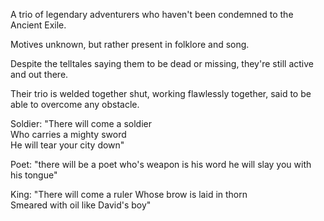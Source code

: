 ---
---

A trio of legendary adventurers who haven't been condemned to the Ancient Exile.

Motives unknown, but rather present in folklore and song.

Despite the telltales saying them to be dead or missing, they're still active and out there.

Their trio is welded together shut, working flawlessly together, said to be able to overcome any obstacle. 

Soldier: 
"There will come a soldier  
Who carries a mighty sword  
He will tear your city down"

Poet:
"there will be a poet 
who's weapon is his word 
he will slay you with his tongue"

King: 
"There will come a ruler 
Whose brow is laid in thorn  
Smeared with oil like David's boy"
